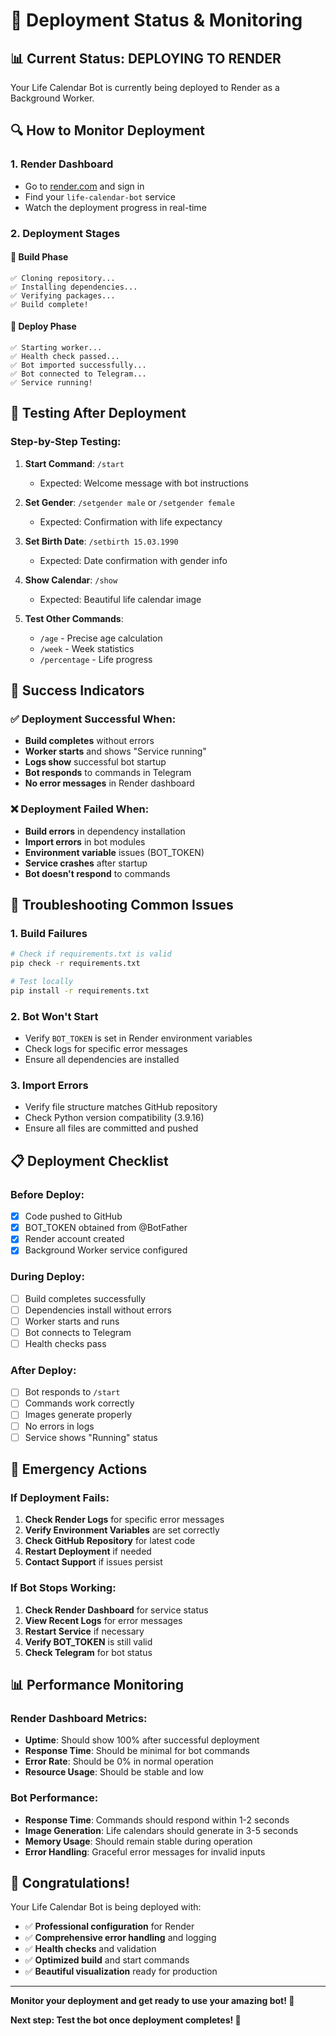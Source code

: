 # 🚀 Deployment Status & Monitoring

## 📊 **Current Status: DEPLOYING TO RENDER**

Your Life Calendar Bot is currently being deployed to Render as a Background Worker.

## 🔍 **How to Monitor Deployment**

### **1. Render Dashboard**
- Go to [render.com](https://render.com) and sign in
- Find your `life-calendar-bot` service
- Watch the deployment progress in real-time

### **2. Deployment Stages**

#### **🔄 Build Phase**
```
✅ Cloning repository... 
✅ Installing dependencies...
✅ Verifying packages...
✅ Build complete!
```

#### **🚀 Deploy Phase**
```
✅ Starting worker...
✅ Health check passed...
✅ Bot imported successfully...
✅ Bot connected to Telegram...
✅ Service running!
```

## 📱 **Testing After Deployment**

### **Step-by-Step Testing:**

1. **Start Command**: `/start`
   - Expected: Welcome message with bot instructions

2. **Set Gender**: `/setgender male` or `/setgender female`
   - Expected: Confirmation with life expectancy

3. **Set Birth Date**: `/setbirth 15.03.1990`
   - Expected: Date confirmation with gender info

4. **Show Calendar**: `/show`
   - Expected: Beautiful life calendar image

5. **Test Other Commands**:
   - `/age` - Precise age calculation
   - `/week` - Week statistics
   - `/percentage` - Life progress

## 🎯 **Success Indicators**

### **✅ Deployment Successful When:**
- **Build completes** without errors
- **Worker starts** and shows "Service running"
- **Logs show** successful bot startup
- **Bot responds** to commands in Telegram
- **No error messages** in Render dashboard

### **❌ Deployment Failed When:**
- **Build errors** in dependency installation
- **Import errors** in bot modules
- **Environment variable** issues (BOT_TOKEN)
- **Service crashes** after startup
- **Bot doesn't respond** to commands

## 🔧 **Troubleshooting Common Issues**

### **1. Build Failures**
```bash
# Check if requirements.txt is valid
pip check -r requirements.txt

# Test locally
pip install -r requirements.txt
```

### **2. Bot Won't Start**
- Verify `BOT_TOKEN` is set in Render environment variables
- Check logs for specific error messages
- Ensure all dependencies are installed

### **3. Import Errors**
- Verify file structure matches GitHub repository
- Check Python version compatibility (3.9.16)
- Ensure all files are committed and pushed

## 📋 **Deployment Checklist**

### **Before Deploy:**
- [x] Code pushed to GitHub
- [x] BOT_TOKEN obtained from @BotFather
- [x] Render account created
- [x] Background Worker service configured

### **During Deploy:**
- [ ] Build completes successfully
- [ ] Dependencies install without errors
- [ ] Worker starts and runs
- [ ] Bot connects to Telegram
- [ ] Health checks pass

### **After Deploy:**
- [ ] Bot responds to `/start`
- [ ] Commands work correctly
- [ ] Images generate properly
- [ ] No errors in logs
- [ ] Service shows "Running" status

## 🚨 **Emergency Actions**

### **If Deployment Fails:**

1. **Check Render Logs** for specific error messages
2. **Verify Environment Variables** are set correctly
3. **Check GitHub Repository** for latest code
4. **Restart Deployment** if needed
5. **Contact Support** if issues persist

### **If Bot Stops Working:**

1. **Check Render Dashboard** for service status
2. **View Recent Logs** for error messages
3. **Restart Service** if necessary
4. **Verify BOT_TOKEN** is still valid
5. **Check Telegram** for bot status

## 📊 **Performance Monitoring**

### **Render Dashboard Metrics:**
- **Uptime**: Should show 100% after successful deployment
- **Response Time**: Should be minimal for bot commands
- **Error Rate**: Should be 0% in normal operation
- **Resource Usage**: Should be stable and low

### **Bot Performance:**
- **Response Time**: Commands should respond within 1-2 seconds
- **Image Generation**: Life calendars should generate in 3-5 seconds
- **Memory Usage**: Should remain stable during operation
- **Error Handling**: Graceful error messages for invalid inputs

## 🎉 **Congratulations!**

Your Life Calendar Bot is being deployed with:
- ✅ **Professional configuration** for Render
- ✅ **Comprehensive error handling** and logging
- ✅ **Health checks** and validation
- ✅ **Optimized build** and start commands
- ✅ **Beautiful visualization** ready for production

---

**Monitor your deployment and get ready to use your amazing bot! 🚀**

**Next step: Test the bot once deployment completes! 📱**
